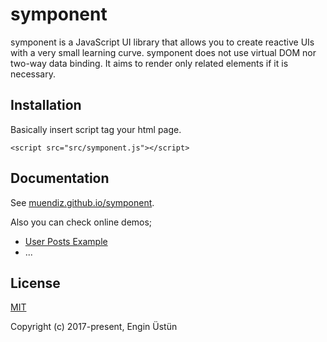 # symponent

symponent is a JavaScript UI library that allows you to create reactive UIs with a very small learning curve.
symponent does not use virtual DOM nor two-way data binding.
It aims to render only related elements if it is necessary.

## Installation

Basically insert script tag your html page.

`<script src="src/symponent.js"></script>`

## Documentation

See [muendiz.github.io/symponent](https://muendiz.github.io/symponent/).

Also you can check online demos;
* [User Posts Example](http://posts-example.symponent.org/)  
* ...

## License

[MIT](http://opensource.org/licenses/MIT)

Copyright (c) 2017-present, Engin Üstün
